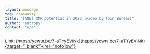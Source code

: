 ```yaml
---
layout: message
tag: community
title: "[ANN] XMR potential in 2022 (video by Coin Bureau)"
author: "entropy"	
contact: "n/a"
---
```


Link: [https://yewtu.be/7-aTYyEVlNk](https://yewtu.be/7-aTYyEVlNk){:target="_blank"}{:rel="nofollow"}
